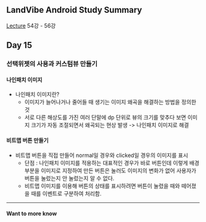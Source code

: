 ## LandVibe Android Study Summary
[Lecture](https://www.inflearn.com/course/do-it-%EC%95%88%EB%93%9C%EB%A1%9C%EC%9D%B4%EB%93%9C-%EC%95%B1-%ED%94%84%EB%A1%9C%EA%B7%B8%EB%9E%98%EB%B0%8D-%EC%95%88%EB%93%9C%EB%A1%9C%EC%9D%B4%EB%93%9C-%EA%B0%95%EC%A2%8C-2/) 54강 - 56강
## Day 15

### 선택위젯의 사용과 커스텀뷰 만들기

#### 나인패치 이미지
* 나인패치 이미지란?
  - 이미지가 늘어나거나 줄어들 때 생기는 이미지 왜곡을 해결하는 방법을 정의한 것
  - 서로 다른 해상도를 가진 여러 단말에 dp 단위로 뷰의 크기를 맞추다 보면 이미지 크기가 자동 조절되면서 왜곡되는 현상 발생 -> 나인패치 이미지로 해결


#### 비트맵 버튼 만들기
* 비트맵 버튼을 직접 만들어 normal일 경우와 clicked일 경우의 이미지를 표시
  * 단점 : 나인패치 이미지를 적용하는 대표적인 경우가 바로 버튼인데 이렇게 배경부분을 이미지로 지정하여 만든 버튼은 눌러도 이미지의 변화가 없어 사용자가 버튼을 눌렀는지 안 눌렀는지 알 수 없다.
  * 비트맵 이미지를 이용해 버튼의 상태를 표시하려면 버튼이 눌렸을 때와 떼어졌을 때를 이벤트로 구분하여 처리함.


--------
#### Want to more know
